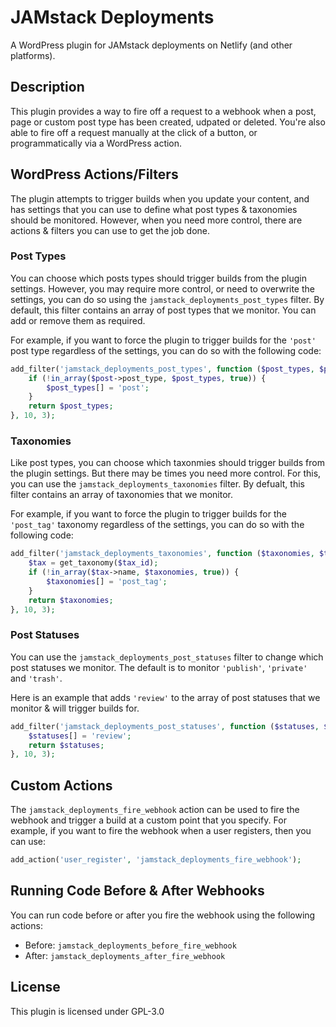# JAMstack Deployments

A WordPress plugin for JAMstack deployments on Netlify (and other platforms).

## Description

This plugin provides a way to fire off a request to a webhook when a post, page or custom post type has been created, udpated or deleted. You're also able to fire off a request manually at the click of a button, or programmatically via a WordPress action.

## WordPress Actions/Filters

The plugin attempts to trigger builds when you update your content, and has settings that you can use to define what post types & taxonomies should be monitored. However, when you need more control, there are actions & filters you can use to get the job done.

### Post Types

You can choose which posts types should trigger builds from the plugin settings. However, you may require more control, or need to overwrite the settings, you can do so using the `jamstack_deployments_post_types` filter. By default, this filter contains an array of post types that we monitor. You can add or remove them as required.

For example, if you want to force the plugin to trigger builds for the `'post'` post type regardless of the settings, you can do so with the following code:

```php
add_filter('jamstack_deployments_post_types', function ($post_types, $post_id, $post) {
    if (!in_array($post->post_type, $post_types, true)) {
        $post_types[] = 'post';
    }
    return $post_types;
}, 10, 3);
```

### Taxonomies

Like post types, you can choose which taxonmies should trigger builds from the plugin settings. But there may be times you need more control. For this, you can use the `jamstack_deployments_taxonomies` filter. By defualt, this filter contains an array of taxonomies that we monitor.

For example, if you want to force the plugin to trigger builds for the `'post_tag'` taxonomy regardless of the settings, you can do so with the following code:

```php
add_filter('jamstack_deployments_taxonomies', function ($taxonomies, $term_id, $tax_id) {
    $tax = get_taxonomy($tax_id);
    if (!in_array($tax->name, $taxonomies, true)) {
        $taxonomies[] = 'post_tag';
    }
    return $taxonomies;
}, 10, 3);
```

### Post Statuses

You can use the `jamstack_deployments_post_statuses` filter to change which post statuses we monitor. The default is to monitor `'publish'`, `'private'` and `'trash'`.

Here is an example that adds `'review'` to the array of post statuses that we monitor & will trigger builds for.

```php
add_filter('jamstack_deployments_post_statuses', function ($statuses, $post_id, $post) {
    $statuses[] = 'review';
    return $statuses;
}, 10, 3);
```

## Custom Actions

The `jamstack_deployments_fire_webhook` action can be used to fire the webhook and trigger a build at a custom point that you specify. For example, if you want to fire the webhook when a user registers, then you can use:

```php
add_action('user_register', 'jamstack_deployments_fire_webhook');
```

## Running Code Before & After Webhooks

You can run code before or after you fire the webhook using the following actions:

* Before: `jamstack_deployments_before_fire_webhook`
* After: `jamstack_deployments_after_fire_webhook`

## License

This plugin is licensed under GPL-3.0
